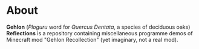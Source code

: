 # About
**Gehlon** (*Ploguru* word for *Quercus Dentata*, a species of deciduous oaks) **Reflections** is a repository containing miscellaneous programme demos of Minecraft mod "Gehlon Recollection" (yet imaginary, not a real mod).
